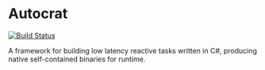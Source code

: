 # Autocrat

[![Build Status](https://dev.azure.com/samcragg/Autocrat/_apis/build/status/samcragg.Autocrat?branchName=main)](https://dev.azure.com/samcragg/Autocrat/_build/latest?definitionId=2&branchName=main)

A framework for building low latency reactive tasks written in C#, producing
native self-contained binaries for runtime.
